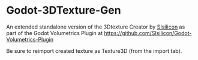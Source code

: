 # Godot-3DTexture-Gen
An extended standalone version of the 3Dtexture Creator by [SIsilicon](https://github.com/SIsilicon) as part of the Godot Volumetrics Plugin at https://github.com/SIsilicon/Godot-Volumetrics-Plugin

Be sure to reimport created texture as Texture3D (from the import tab).
